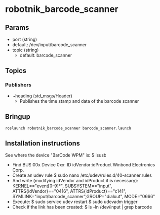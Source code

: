 # robotnik_barcode_scanner

## Params
* port (string)
 * default: /dev/input/barcode_scanner
* topic (string)
  * default: barcode_scanner

## Topics
### Publishers

* ~heading (std_msgs/Header)
  * Publishes the time stamp and data of the barcode scanner

## Bringup

```
roslaunch robotnik_barcode_scanner barcode_scanner.launch
```

## Installation instructions
See where the device "BarCode WPM" is:
  $ lsusb
- Find BUS 00x Device 0xx: ID idVendor:idProduct Winbond Electronics Corp.
- Create an udev rule
  $ sudo nano /etc/udev/rules.d/40-scanner.rules
- And write (modifying idVendor and idProduct if is necessary):
  KERNEL=="event[0-9]*", SUBSYSTEM=="input", ATTRS{idVendor}=="0416", ATTRS{idProduct}=="c141", SYMLINK="input/barcode_scanner",GROUP="dialout", MODE="0666"
- Execute:
  $ sudo service udev restart
  $ sudo udevadm trigger
- Check if the link has been created:
  $ ls -ln /dev/input | grep barcode

